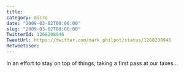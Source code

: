 ```yaml
---
title: 
category: micro
date: "2009-03-02T00:00:00"
slug: "2009-03-02T00:00:00"
TwitterId: 1268208946
TweetUrl: https://twitter.com/mark_philpot/status/1268208946
ReTweetUser: 
---
```


In an effort to stay on top of things, taking a first pass at our taxes...